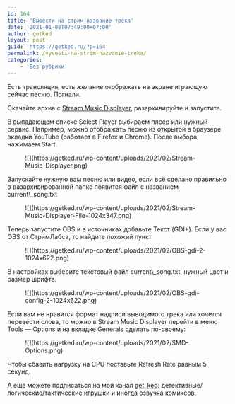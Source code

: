 ```yaml
---
id: 164
title: 'Вывести на стрим название трека'
date: '2021-01-08T07:49:00+07:00'
author: getked
layout: post
guid: 'https://getked.ru/?p=164'
permalink: /vyvesti-na-strim-nazvanie-treka/
categories:
    - 'Без рубрики'
---
```


Есть трансляция, есть желание отображать на экране играющую сейчас песню. Погнали.

Скачайте архив с [Stream Music Displayer](https://obsproject.com/forum/resources/stream-music-displayer.107/), разархивируйте и запустите.

В выпадающем списке Select Player выбираем плеер или нужный сервис. Например, можно отображать песню из открытой в браузере вкладки YouTube (работает в Firefox и Chrome). После выбора нажимаем Start.

<figure class="wp-block-image size-large">![](https://getked.ru/wp-content/uploads/2021/02/Stream-Music-Displayer.png)</figure>Запускайте нужную вам песню или видео, если всё сделано правильно в разархивированной папке появится файл с названием current\_song.txt

<figure class="wp-block-image size-large">![](https://getked.ru/wp-content/uploads/2021/02/Stream-Music-Displayer-File-1024x347.png)</figure>Теперь запустите OBS и в источниках добавьте Текст (GDI+). Если у вас OBS от СтримЛабса, то найдите похожий пункт.

<figure class="wp-block-image size-large">![](https://getked.ru/wp-content/uploads/2021/02/OBS-gdi-2-1024x622.png)</figure>В настройках выберите текстовый файл current\_song.txt, нужный цвет и размер шрифта.

<figure class="wp-block-image size-large">![](https://getked.ru/wp-content/uploads/2021/02/OBS-gdi-config-2-1024x622.png)</figure>Если вам не нравится формат надписи выводимого трека или хочется перевести слова, то можно в Stream Music Displayer перейти в меню Tools — Options и на вкладке Generals сделать по-своему:

<figure class="wp-block-image size-large">![](https://getked.ru/wp-content/uploads/2021/02/SMD-Options.png)</figure>Чтобы сбавить нагрузку на CPU поставьте Refresh Rate равным 5 секунд.

А ещё можете подписаться на мой канал [get\_ked](https://www.twitch.tv/get_ked): детективные/логические/тактические игрушки и иногда озвучка комиксов.